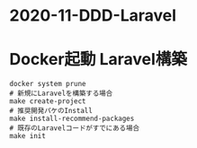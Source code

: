 # 2020-11-DDD-Laravel

# Docker起動 Laravel構築
```sh:
docker system prune
# 新規にLaravelを構築する場合
make create-project
# 推奨開発パケのInstall
make install-recommend-packages
# 既存のLaravelコードがすでにある場合
make init
```